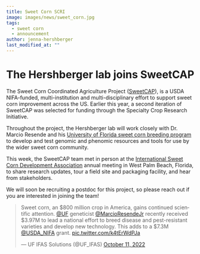 ```yaml
---
title: Sweet Corn SCRI
image: images/news/sweet_corn.jpg
tags:
  - sweet corn
  - announcement
author: jenna-hershberger
last_modified_at: ""
---
```

<!-- excerpt start -->
# The Hershberger lab joins SweetCAP

The Sweet Corn Coordinated Agriculture Project ([SweetCAP](https://www.sweetcorndevelopment.org/sweet-cap.html)), is a USDA NIFA-funded, multi-institution and multi-disciplinary effort to support sweet corn improvement across the US. Earlier this year, a second iteration of SweetCAP was selected for funding through the Specialty Crop Research Initiative.
<!-- excerpt end -->
Throughout the project, the Hershberger lab will work closely with Dr. Marcio Resende and his [University of Florida sweet corn breeding program](https://www.resendelab.com/) to develop and test genomic and phenomic resources and tools for use by the wider sweet corn community.

This week, the SweetCAP team met in person at the [International Sweet Corn Development Association](https://www.sweetcorndevelopment.org) annual meeting in West Palm Beach, Florida, to share research updates, tour a field site and packaging facility, and hear from stakeholders.

We will soon be recruiting a postdoc for this project, so please reach out if you are interested in joining the team!



<blockquote class="twitter-tweet"><p lang="en" dir="ltr">Sweet corn, an $800 million crop in America, gains continued scientific attention. <a href="https://twitter.com/UF?ref_src=twsrc%5Etfw">@UF</a> geneticist <a href="https://twitter.com/MarcioResendeJr?ref_src=twsrc%5Etfw">@MarcioResendeJr</a> recently received $3.97M to lead a national effort to breed disease and pest-resistant varieties and develop new technology. This adds to a $7.3M <a href="https://twitter.com/USDA_NIFA?ref_src=twsrc%5Etfw">@USDA_NIFA</a> grant. <a href="https://t.co/k4tErWdPJa">pic.twitter.com/k4tErWdPJa</a></p>&mdash; UF IFAS Solutions (@UF_IFAS) <a href="https://twitter.com/UF_IFAS/status/1579893101476610050?ref_src=twsrc%5Etfw">October 11, 2022</a></blockquote> <script async src="https://platform.twitter.com/widgets.js" charset="utf-8"></script>